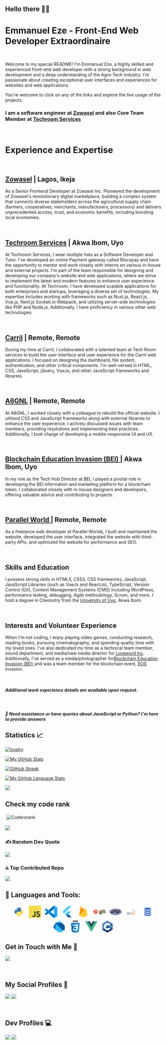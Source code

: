 

<!--
**KINGJRN** is a ✨ _special_ ✨ repository because its `README.md` (this file) appears on your GitHub profile.

Here are some ideas to get you started:

- 🔭 I’m currently working on ...
- 🌱 I’m currently learning ...
- 👯 I’m looking to collaborate on ...
- 🤔 I’m looking for help with ...
- 💬 Ask me about ...
- 📫 How to reach me: ...
- 😄 Pronouns: ...
- ⚡ Fun fact: ...
-->
<h2>Hello there 👋😎</h2>
<h1>Emmanuel Eze - Front-End Web Developer Extraordinaire</h1>
<br />
<p>Welcome to my special README! I'm Emmanuel Eze, a highly skilled and experienced front-end web developer with a strong background in web development and a deep understanding of the Agro-Tech industry. I'm passionate about creating exceptional user interfaces and experiences for websites and web applications.</p>
<p>You're welcome to click on any of the links and explore the live usage of the projects</p>

<h3>I am a software engineer at <a href="https://www.zowasel.com/">Zowasel</a> and also Core Team Member at <a href="https://techroomservices.com/">Techroom Services</a></h3>
<br>

<h1>Experience and Expertise</h1>
<br/>
<h2> <a href="https://www.zowasel.com/">Zowasel</a> | Lagos, Ikeja</h2>

<p>As a Senior Frontend Developer at Zowasel Inc. Pioneered the development of Zowasel's revolutionary digital marketplace, building a complex system that connects diverse stakeholders across the agricultural supply chain (farmers, cooperatives, merchants, manufacturers, processors) and delivers unprecedented access, trust, and economic benefits, including boosting local economies.
</p>
<br />
<h2> <a href="https://techroomservices.com/">Techroom Services</a> | Akwa Ibom, Uyo</h2>
<p>At Techroom Services, I wear multiple hats as a Software Developer and Tutor. I've developed an online Payment gateway called Blocspay and have the opportunity to mentor and work closely with interns on various in-house and external projects. I'm part of the team responsible for designing and developing our company's website and web applications, where we strive to implement the latest and modern features to enhance user experience and functionality.
At Techroom, I have developed scalable applications for both enterprises and startups, leveraging a diverse set of technologies. My expertise includes working with frameworks such as Nuxt.js, React.js, Vue.js, Next.js Sockek.io Webpack, and utilizing server-side technologies like PHP and Node.js. Additionally, I have proficiency in various other web technologies
</p>
<br />
<h2><a href="https://www.carrilagency.com/">Carril</a> | Remote, Remote</h2>
<p>During my time at Carril, I collaborated with a talented team at Tech Room services to build the user interface and user experience for the Carril web applications. I focused on designing the dashboard, file system, authentication, and other critical components. I'm well-versed in HTML, CSS, JavaScript, jQuery, VueJs, and other JavaScript frameworks and libraries.</p>
<br />

<h2><a href="https://www.a6gnl.com/">A6GNL</a> | Remote, Remote</h2>
<p>At A6GNL, I worked closely with a colleague to rebuild the official website. I utilized CSS and JavaScript frameworks along with external libraries to enhance the user experience. I actively discussed issues with team members, providing resolutions and implementing best practices. Additionally, I took charge of developing a mobile-responsive UI and UX.</p>
<br />

<h2><a href="https://beiedu.co/">Blockchain Education Invasion (BEI) </a> | Akwa Ibom, Uyo</h2>
<p>In my role as the Tech Hub Director at BEI, I played a pivotal role in developing the BEI information and marketing platform for a blockchain token. I collaborated closely with in-house designers and developers, offering valuable advice and contributing to projects.</p>
<br />

<h2><a href="https://parallelworlds.us/">Parallel World </a> | Remote, Remote</h2>
<p>As a freelance web developer at Parallel Worlds, I built and maintained the website, developed the user interface, integrated the website with third-party APIs, and optimized the website for performance and SEO.</p>
<br />

<h2>Skills and Education</h2>
<p>I possess strong skills in HTML5, CSS3, CSS frameworks, JavaScript, JavaScript Libraries (such as VueJs and ReactJs), TypeScript, Version Control (Git), Content Management Systems (CMS) including WordPress, performance testing, debugging, Agile methodology, Scrum, and more. I hold a degree in Chemistry from the <a href="https://uniuyo.edu.ng/">University of Uyo</a>, Akwa Ibom.</p>
<br />

<h2>Interests and Volunteer Experience</h2>
<p>When I'm not coding, I enjoy playing video games, conducting research, reading books, pursuing cinematography, and spending quality time with my loved ones. I've also dedicated my time as a technical team member, sound department, and media/new media director for <a href="https://christembassy.org/">Loveword Inc</a>. Additionally, I've served as a media/photographer for<a href="https://beiedu.co/">Blockchain Education Invasion (BEI) </a> and was a team member for the blockchain event, <a href="https://eos.io/">EOS</a> invasion.</p>
<br />

<h5>Additional work experience details are available upon request.</h5>
<br/>

##### 🌱 Need assistance or have queries about JavaScript or Python? I'm here to provide answers

<h2>Statistics 📈</h2>

[![trophy](https://github-profile-trophy.vercel.app/?username=KingJrn&theme=onedark)](https://github.com/ryo-ma/github-profile-trophy)

[![My GitHub Stats](https://github-readme-stats.vercel.app/api/?username=KingJrn&count_private=true&theme=tokyonight&showicons=true)]()

[![GitHub Streak](https://github-readme-streak-stats.herokuapp.com/?user=KingJrn&theme=dark)](https://git.io/streak-stats)

[![My GitHub Language Stats](https://github-readme-stats.vercel.app/api/top-langs/?username=KingJrn&langs_count=5&theme=tokyonight)]()

![](https://komarev.com/ghpvc/?username=KingJrn&color=green)
<br>


<h2>Check my code rank</h2>

<img src="https://cr-ss-service.azurewebsites.net/api/ScreenShot?widget=summary&username=KingJrn&badges=2&show-avatar=false&style=--header-bg-color:%23000;--border-radius:10px" alt="Codersrank" height="200" style="vertical-align:top; margin:4px">

![](https://github-readme-stats.vercel.app/api/wakatime?username=KingJrn)

### ✍️ Random Dev Quote
![](https://quotes-github-readme.vercel.app/api?type=vetical&theme=radical)

### 🔝 Top Contributed Repo
![](https://github-contributor-stats.vercel.app/api?username=KingJrn&limit=5&theme=dark&combine_all_yearly_contributions=true)



## 🧰 Languages and Tools:
<p align="center">
<img src="https://raw.githubusercontent.com/github/explore/80688e429a7d4ef2fca1e82350fe8e3517d3494d/topics/python/python.png" alt="Python" height="40" style="vertical-align:top; margin:4px">
<img src="https://raw.githubusercontent.com/github/explore/80688e429a7d4ef2fca1e82350fe8e3517d3494d/topics/javascript/javascript.png" alt="Javascript" height="40" style="vertical-align:top; margin:4px">
<img src="https://raw.githubusercontent.com/github/explore/80688e429a7d4ef2fca1e82350fe8e3517d3494d/topics/visual-studio-code/visual-studio-code.png" alt="VS Code" height="40" style="vertical-align:top; margin:4px">
  <img src="https://raw.githubusercontent.com/github/explore/80688e429a7d4ef2fca1e82350fe8e3517d3494d/topics/flutter/flutter.png" alt="VS Code" height="40" style="vertical-align:top; margin:4px">
  <img src="https://raw.githubusercontent.com/github/explore/80688e429a7d4ef2fca1e82350fe8e3517d3494d/topics/firebase/firebase.png" alt="VS Code" height="40" style="vertical-align:top; margin:4px">
  <img src="https://raw.githubusercontent.com/github/explore/80688e429a7d4ef2fca1e82350fe8e3517d3494d/topics/git/git.png" alt="VS Code" height="40" style="vertical-align:top; margin:4px">
  <img src="https://raw.githubusercontent.com/github/explore/80688e429a7d4ef2fca1e82350fe8e3517d3494d/topics/php/php.png" alt="VS Code" height="40" style="vertical-align:top; margin:4px">
  <img src="https://raw.githubusercontent.com/github/explore/80688e429a7d4ef2fca1e82350fe8e3517d3494d/topics/mysql/mysql.png" alt="VS Code" height="40" style="vertical-align:top; margin:4px">
    <img src="https://raw.githubusercontent.com/github/explore/80688e429a7d4ef2fca1e82350fe8e3517d3494d/topics/sql/sql.png" alt="VS Code" height="40" style="vertical-align:top; margin:4px">
       <img src="https://raw.githubusercontent.com/github/explore/80688e429a7d4ef2fca1e82350fe8e3517d3494d/topics/dart/dart.png" alt="cpp" height="40"
style="vertical-align:top; margin: 4px">
    <img src="https://raw.githubusercontent.com/github/explore/80688e429a7d4ef2fca1e82350fe8e3517d3494d/topics/css/css.png" alt="cpp" height="40"
style="vertical-align:top; margin: 4px">
  <img src="https://raw.githubusercontent.com/github/explore/80688e429a7d4ef2fca1e82350fe8e3517d3494d/topics/vue/vue.png" alt="cpp" height="40"
style="vertical-align:top; margin: 4px">
  <img src="https://raw.githubusercontent.com/github/explore/80688e429a7d4ef2fca1e82350fe8e3517d3494d/topics/cpp/cpp.png" alt="cpp" height="40"
style="vertical-align:top; margin: 4px">
</p>


<h2>Get in Touch with Me 📩</h2>
<p>
  <a href="mailto:emmajr503@gmail.com"
    ><img
      src="https://img.shields.io/badge/Gmail-D14836?style=for-the-badge&logo=gmail&logoColor=white"
  /></a>
</p>

<br />

<h2>My Social Profiles 📸</h2>
<p>
  <a href="https://www.linkedin.com/in/emmanuel-eze-623514b8"
    ><img
      src="https://img.shields.io/badge/linkedln-E4405F?style=for-the-badge&logo=linkedln&logoColor=white"
  /></a>
  <a href="https://twitter.com/king_Jrn"
    ><img
      src="https://img.shields.io/badge/Twitter-1DA1F2?style=for-the-badge&logo=twitter&logoColor=white"
  /></a>
</p>

<br />

<h2>Dev Profiles 💻</h2>
<p>
  <a href="https://github.com/KingJrn"
    ><img
      src="https://img.shields.io/badge/GitHub-100000?style=for-the-badge&logo=github&logoColor=white"
  /></a>
  <a href="https://stackoverflow.com/users/20108277/kingjrn"
    ><img
      src="https://img.shields.io/badge/Stack_Overflow-FE7A16?style=for-the-badge&logo=stack-overflow&logoColor=white"
  /></a>
</p>

